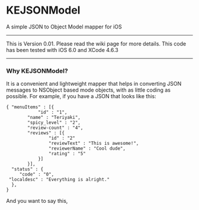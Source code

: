 KEJSONModel
===========

A simple JSON to Object Model mapper for iOS

---
This is Version 0.01. Please read the wiki page for more details. This code has been tested with iOS 6.0 and XCode 4.6.3

---

### Why KEJSONModel?
It is a convenient and lightweight mapper that helps in converting JSON messages to NSObject based mode objects, with as little coding as possible. For example, if you have a JSON that looks like this:

    { "menuItems" : [{
          		"id" : "1",
			"name" : "Teriyaki",
			"spicy_level" : "2",
			"review-count" : "4",
			"reviews" : [{
					"id" : "2"
					"reviewText" : "This is awesome!",
					"reviewerName" : "Cool dude",
					"rating" : "5"
				}]
			}],
      "status" : {
         "code" : "0",
	 "localdesc" : "Everything is alright."
      },
    }

 And you want to say this,
